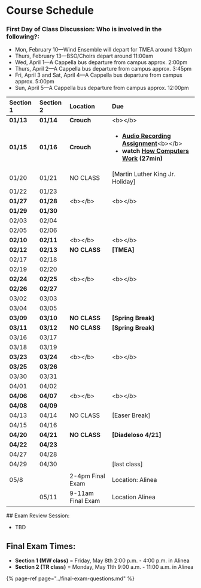 # Course Schedule

### First Day of Class Discussion: Who is involved in the following?:

* Mon, February 10—Wind Ensemble will depart for TMEA around 1:30pm
* Thurs, February 13—BSO/Choirs depart around 11:00am
* Wed, April 1—A Cappella bus departure from campus approx. 2:00pm
* Thurs, April 2—A Cappella bus departure from campus approx. 3:45pm
* Fri, April 3 and Sat, April 4—A Cappella bus departure from campus approx. 5:00pm
* Sun, April 5—A Cappella bus departure from campus approx. 12:00pm

<table>
  <thead>
    <tr>
      <th style="text-align:left">Section 1</th>
      <th style="text-align:left">Section 2</th>
      <th style="text-align:left">Location</th>
      <th style="text-align:left">Due</th>
    </tr>
  </thead>
  <tbody>
    <tr>
      <td style="text-align:left"><b>01/13</b>
      </td>
      <td style="text-align:left"><b>01/14</b>
      </td>
      <td style="text-align:left"><b>Crouch</b>
      </td>
      <td style="text-align:left">&lt;b&gt;&lt;/b&gt;</td>
    </tr>
    <tr>
      <td style="text-align:left"><b>01/15</b>
      </td>
      <td style="text-align:left"><b>01/16</b>
      </td>
      <td style="text-align:left"><b>Crouch</b>
      </td>
      <td style="text-align:left">
        <ul>
          <li><a href="../unit-2-music/audio-recording/audio-recording-assignment.md"><b>Audio Recording Assignment</b></a>&lt;b&gt;&lt;/b&gt;</li>
          <li><b>watch </b><a href="https://www.youtube.com/playlist?list=PLzdnOPI1iJNcsRwJhvksEo1tJqjIqWbN-"><b>How Computers Work</b></a><b> (27min)</b>
          </li>
        </ul>
      </td>
    </tr>
    <tr>
      <td style="text-align:left">01/20</td>
      <td style="text-align:left">01/21</td>
      <td style="text-align:left">NO CLASS</td>
      <td style="text-align:left">[Martin Luther King Jr. Holiday]</td>
    </tr>
    <tr>
      <td style="text-align:left">01/22</td>
      <td style="text-align:left">01/23</td>
      <td style="text-align:left"></td>
      <td style="text-align:left"></td>
    </tr>
    <tr>
      <td style="text-align:left"><b>01/27</b>
      </td>
      <td style="text-align:left"><b>01/28</b>
      </td>
      <td style="text-align:left">&lt;b&gt;&lt;/b&gt;</td>
      <td style="text-align:left">&lt;b&gt;&lt;/b&gt;</td>
    </tr>
    <tr>
      <td style="text-align:left"><b>01/29</b>
      </td>
      <td style="text-align:left"><b>01/30</b>
      </td>
      <td style="text-align:left"></td>
      <td style="text-align:left"></td>
    </tr>
    <tr>
      <td style="text-align:left">02/03</td>
      <td style="text-align:left">02/04</td>
      <td style="text-align:left"></td>
      <td style="text-align:left"></td>
    </tr>
    <tr>
      <td style="text-align:left">02/05</td>
      <td style="text-align:left">02/06</td>
      <td style="text-align:left"></td>
      <td style="text-align:left"></td>
    </tr>
    <tr>
      <td style="text-align:left"><b>02/10</b>
      </td>
      <td style="text-align:left"><b>02/11</b>
      </td>
      <td style="text-align:left">&lt;b&gt;&lt;/b&gt;</td>
      <td style="text-align:left">&lt;b&gt;&lt;/b&gt;</td>
    </tr>
    <tr>
      <td style="text-align:left"><b>02/12</b>
      </td>
      <td style="text-align:left"><b>02/13</b>
      </td>
      <td style="text-align:left"><b>NO CLASS</b>
      </td>
      <td style="text-align:left"><b>[TMEA]</b>
      </td>
    </tr>
    <tr>
      <td style="text-align:left">02/17</td>
      <td style="text-align:left">02/18</td>
      <td style="text-align:left"></td>
      <td style="text-align:left"></td>
    </tr>
    <tr>
      <td style="text-align:left">02/19</td>
      <td style="text-align:left">02/20</td>
      <td style="text-align:left"></td>
      <td style="text-align:left"></td>
    </tr>
    <tr>
      <td style="text-align:left"><b>02/24</b>
      </td>
      <td style="text-align:left"><b>02/25</b>
      </td>
      <td style="text-align:left">&lt;b&gt;&lt;/b&gt;</td>
      <td style="text-align:left">&lt;b&gt;&lt;/b&gt;</td>
    </tr>
    <tr>
      <td style="text-align:left"><b>02/26</b>
      </td>
      <td style="text-align:left"><b>02/27</b>
      </td>
      <td style="text-align:left"></td>
      <td style="text-align:left"></td>
    </tr>
    <tr>
      <td style="text-align:left">03/02</td>
      <td style="text-align:left">03/03</td>
      <td style="text-align:left"></td>
      <td style="text-align:left"></td>
    </tr>
    <tr>
      <td style="text-align:left">03/04</td>
      <td style="text-align:left">03/05</td>
      <td style="text-align:left"></td>
      <td style="text-align:left"></td>
    </tr>
    <tr>
      <td style="text-align:left"><b>03/09</b>
      </td>
      <td style="text-align:left"><b>03/10</b>
      </td>
      <td style="text-align:left"><b>NO CLASS</b>
      </td>
      <td style="text-align:left"><b>[Spring Break]</b>
      </td>
    </tr>
    <tr>
      <td style="text-align:left"><b>03/11</b>
      </td>
      <td style="text-align:left"><b>03/12</b>
      </td>
      <td style="text-align:left"><b>NO CLASS</b>
      </td>
      <td style="text-align:left"><b>[Spring Break]</b>
      </td>
    </tr>
    <tr>
      <td style="text-align:left">03/16</td>
      <td style="text-align:left">03/17</td>
      <td style="text-align:left"></td>
      <td style="text-align:left"></td>
    </tr>
    <tr>
      <td style="text-align:left">03/18</td>
      <td style="text-align:left">03/19</td>
      <td style="text-align:left"></td>
      <td style="text-align:left"></td>
    </tr>
    <tr>
      <td style="text-align:left"><b>03/23</b>
      </td>
      <td style="text-align:left"><b>03/24</b>
      </td>
      <td style="text-align:left">&lt;b&gt;&lt;/b&gt;</td>
      <td style="text-align:left">&lt;b&gt;&lt;/b&gt;</td>
    </tr>
    <tr>
      <td style="text-align:left"><b>03/25</b>
      </td>
      <td style="text-align:left"><b>03/26</b>
      </td>
      <td style="text-align:left"></td>
      <td style="text-align:left"></td>
    </tr>
    <tr>
      <td style="text-align:left">03/30</td>
      <td style="text-align:left">03/31</td>
      <td style="text-align:left"></td>
      <td style="text-align:left"></td>
    </tr>
    <tr>
      <td style="text-align:left">04/01</td>
      <td style="text-align:left">04/02</td>
      <td style="text-align:left"></td>
      <td style="text-align:left"></td>
    </tr>
    <tr>
      <td style="text-align:left"><b>04/06</b>
      </td>
      <td style="text-align:left"><b>04/07</b>
      </td>
      <td style="text-align:left">&lt;b&gt;&lt;/b&gt;</td>
      <td style="text-align:left">&lt;b&gt;&lt;/b&gt;</td>
    </tr>
    <tr>
      <td style="text-align:left"><b>04/08</b>
      </td>
      <td style="text-align:left"><b>04/09</b>
      </td>
      <td style="text-align:left"></td>
      <td style="text-align:left"></td>
    </tr>
    <tr>
      <td style="text-align:left">04/13</td>
      <td style="text-align:left">04/14</td>
      <td style="text-align:left">NO CLASS</td>
      <td style="text-align:left">[Easer Break]</td>
    </tr>
    <tr>
      <td style="text-align:left">04/15</td>
      <td style="text-align:left">04/16</td>
      <td style="text-align:left"></td>
      <td style="text-align:left"></td>
    </tr>
    <tr>
      <td style="text-align:left"><b>04/20</b>
      </td>
      <td style="text-align:left"><b>04/21</b>
      </td>
      <td style="text-align:left"><b>NO CLASS</b>
      </td>
      <td style="text-align:left"><b>[Diadeloso 4/21]</b>
      </td>
    </tr>
    <tr>
      <td style="text-align:left"><b>04/22</b>
      </td>
      <td style="text-align:left"><b>04/23</b>
      </td>
      <td style="text-align:left"></td>
      <td style="text-align:left"></td>
    </tr>
    <tr>
      <td style="text-align:left">04/27</td>
      <td style="text-align:left">04/28</td>
      <td style="text-align:left"></td>
      <td style="text-align:left"></td>
    </tr>
    <tr>
      <td style="text-align:left">04/29</td>
      <td style="text-align:left">04/30</td>
      <td style="text-align:left"></td>
      <td style="text-align:left">[last class]</td>
    </tr>
    <tr>
      <td style="text-align:left"></td>
      <td style="text-align:left"></td>
      <td style="text-align:left"></td>
      <td style="text-align:left"></td>
    </tr>
    <tr>
      <td style="text-align:left">05/8</td>
      <td style="text-align:left"></td>
      <td style="text-align:left">2-4pm Final Exam</td>
      <td style="text-align:left">Location: Alinea</td>
    </tr>
    <tr>
      <td style="text-align:left"></td>
      <td style="text-align:left">05/11</td>
      <td style="text-align:left">9-11am Final Exam</td>
      <td style="text-align:left">Location Alinea</td>
    </tr>
  </tbody>
</table>## Exam Review Session:

* TBD

## **Final Exam Times:**

* **Section 1 \(MW class\)** = Friday, May 8th 2:00 p.m. - 4:00 p.m. in Alinea
* **Section 2 \(TR class\)** = Monday, May 11th 9:00 a.m. - 11:00 a.m. in Alinea

{% page-ref page="../final-exam-questions.md" %}



